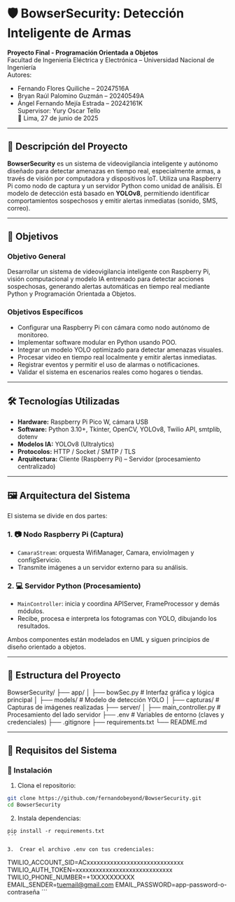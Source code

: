 # 🛡 BowserSecurity: Detección Inteligente de Armas

**Proyecto Final - Programación Orientada a Objetos**  
Facultad de Ingeniería Eléctrica y Electrónica – Universidad Nacional de Ingeniería  
Autores:  
- Fernando Flores Quiliche – 20247516A  
- Bryan Raúl Palomino Guzmán – 20240549A  
- Ángel Fernando Mejía Estrada – 20242161K  
Supervisor: Yury Oscar Tello  
📅 Lima, 27 de junio de 2025  

---

## 📌 Descripción del Proyecto

**BowserSecurity** es un sistema de videovigilancia inteligente y autónomo diseñado para detectar amenazas en tiempo real, especialmente armas, a través de visión por computadora y dispositivos IoT. Utiliza una Raspberry Pi como nodo de captura y un servidor Python como unidad de análisis. El modelo de detección está basado en **YOLOv8**, permitiendo identificar comportamientos sospechosos y emitir alertas inmediatas (sonido, SMS, correo).

---

## 🎯 Objetivos

### Objetivo General
Desarrollar un sistema de videovigilancia inteligente con Raspberry Pi, visión computacional y modelo IA entrenado para detectar acciones sospechosas, generando alertas automáticas en tiempo real mediante Python y Programación Orientada a Objetos.

### Objetivos Específicos
- Configurar una Raspberry Pi con cámara como nodo autónomo de monitoreo.
- Implementar software modular en Python usando POO.
- Integrar un modelo YOLO optimizado para detectar amenazas visuales.
- Procesar video en tiempo real localmente y emitir alertas inmediatas.
- Registrar eventos y permitir el uso de alarmas o notificaciones.
- Validar el sistema en escenarios reales como hogares o tiendas.

---

## 🛠️ Tecnologías Utilizadas

- **Hardware:** Raspberry Pi Pico W, cámara USB
- **Software:** Python 3.10+, Tkinter, OpenCV, YOLOv8, Twilio API, smtplib, dotenv
- **Modelos IA:** YOLOv8 (Ultralytics)
- **Protocolos:** HTTP / Socket / SMTP / TLS
- **Arquitectura:** Cliente (Raspberry Pi) – Servidor (procesamiento centralizado)

---

## 🖼️ Arquitectura del Sistema

El sistema se divide en dos partes:

### 1. 📷 Nodo Raspberry Pi (Captura)
- `CamaraStream`: orquesta WifiManager, Camara, enviolmagen y configServicio.
- Transmite imágenes a un servidor externo para su análisis.

### 2. 💻 Servidor Python (Procesamiento)
- `MainController`: inicia y coordina APIServer, FrameProcessor y demás módulos.
- Recibe, procesa e interpreta los fotogramas con YOLO, dibujando los resultados.

Ambos componentes están modelados en UML y siguen principios de diseño orientado a objetos.

---

## 📂 Estructura del Proyecto

BowserSecurity/
├── app/
│   ├── bowSec.py            # Interfaz gráfica y lógica principal
│   ├── models/              # Modelo de detección YOLO
│   ├── capturas/            # Capturas de imágenes realizadas
├── server/
│   ├── main_controller.py   # Procesamiento del lado servidor
├── .env                     # Variables de entorno (claves y credenciales)
├── .gitignore
├── requirements.txt
└── README.md

---

## 🧪 Requisitos del Sistema

### 🔧 Instalación

1. Clona el repositorio:
```bash
git clone https://github.com/fernandobeyond/BowserSecurity.git
cd BowserSecurity
```

2.	Instala dependencias:
```
pip install -r requirements.txt
´´´

3.	Crear el archivo .env con tus credenciales:
```
TWILIO_ACCOUNT_SID=ACxxxxxxxxxxxxxxxxxxxxxxxxxxxxx
TWILIO_AUTH_TOKEN=xxxxxxxxxxxxxxxxxxxxxxxxxxxxx
TWILIO_PHONE_NUMBER=+1XXXXXXXXXX
EMAIL_SENDER=tuemail@gmail.com
EMAIL_PASSWORD=app-password-o-contraseña
´´´
